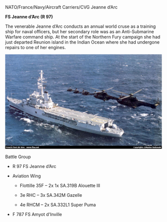 NATO/France/Navy/Aircraft Carriers/CVG Jeanne d’Arc

**FS Jeanne d’Arc (R 97)**

The venerable Jeanne d’Arc conducts an annual world cruse as a training
ship for naval officers, but her secondary role was as an Anti-Submarine
Warfare command ship. At the start of the Northern Fury campaign she had
just departed Reunion island in the Indian Ocean where she had undergone
repairs to one of her engines.

![](/assets/images/nato/fr/navy/carriers/arc/image1.jpg)

Battle Group

  - R 97 FS Jeanne d’Arc

  - Aviation Wing
    
      - Flottille 35F – 2x 1x SA.319B Alouette III
    
      - 3e RHC – 3x SA.342M Gazelle
    
      - 4e RHCM – 2x SA.332L1 Super Puma

  - F 787 FS Amyot d'Inville
